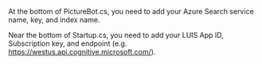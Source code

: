 At the bottom of PictureBot.cs, you need to add your Azure Search service name, key, and index name.

Near the bottom of Startup.cs, you need to add your LUIS App ID, Subscription key, and endpoint (e.g. https://westus.api.cognitive.microsoft.com/).